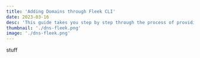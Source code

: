 ```yaml
---
title: 'Adding Domains through Fleek CLI'
date: 2023-03-16
desc: 'This guide takes you step by step through the process of providing a unique hostname, creating a Content Acceleration Zone, and configuring domain settings.'
thumbnail: './dns-fleek.png'
image: './dns-fleek.png'
---
```


stuff
